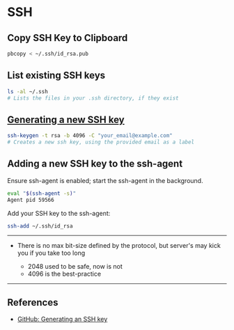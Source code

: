 # SSH

## Copy SSH Key to Clipboard

```sh
pbcopy < ~/.ssh/id_rsa.pub
```

## List existing SSH keys

```sh
ls -al ~/.ssh
# Lists the files in your .ssh directory, if they exist
```

## [Generating a new SSH key](https://help.github.com/articles/generating-a-new-ssh-key)

```sh
ssh-keygen -t rsa -b 4096 -C "your_email@example.com"
# Creates a new ssh key, using the provided email as a label
```

## Adding a new SSH key to the ssh-agent

Ensure ssh-agent is enabled; start the ssh-agent in the background.

```sh
eval "$(ssh-agent -s)"
Agent pid 59566
```

Add your SSH key to the ssh-agent:

```sh
ssh-add ~/.ssh/id_rsa
```

---

-   There is no max bit-size defined by the protocol, but server's may kick you if you take too long

    -   2048 used to be safe, now is not
    -   4096 is the best-practice

---

## References

-   [GitHub: Generating an SSH key](https://help.github.com/articles/generating-an-ssh-key)
